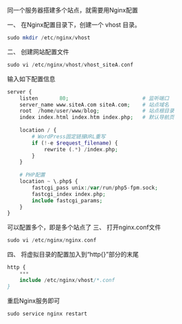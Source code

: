 同一个服务器搭建多个站点，就需要用Nginx配置

一、 在Nginx配置目录下，创建一个 vhost 目录。
```php
sudo mkdir /etc/nginx/vhost
```
二、 创建网站配置文件
```php
sudo vi /etc/nginx/vhost/vhost_siteA.conf
```
输入如下配置信息
```php
server {
    listen       80;                        # 监听端口
    server_name www.siteA.com siteA.com;    # 站点域名
    root  /home/user/www/blog;              # 站点根目录
    index index.html index.htm index.php;   # 默认导航页
 
    location / {
        # WordPress固定链接URL重写
        if (!-e $request_filename) {
            rewrite (.*) /index.php;
        }
    }
 
    # PHP配置
    location ~ \.php$ {
        fastcgi_pass unix:/var/run/php5-fpm.sock;
        fastcgi_index index.php;
        include fastcgi_params;
    }
}
```
可以配置多个，即是多个站点了
三、 打开nginx.conf文件
```php
sudo vi /etc/nginx/nginx.conf
```
四、 将虚拟目录的配置加入到“http{}”部分的末尾
```php
http {
    ***
    include /etc/nginx/vhost/*.conf
}
```
重启Nginx服务即可
```php
sudo service nginx restart
```










